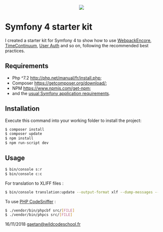 <p align="center"><a href="https://symfony.com" target="_blank">
    <img src="https://symfony.com/logos/symfony_black_02.svg">
</a></p>

Symfony 4 starter kit
=====================

I created a starter kit for Symfony 4 to show how to use [WebpackEncore][1], [TimeContinuum][2], [User Auth][3]
and so on, following the recommended best practices.

Requirements
------------

  * Php ^7.2    http://php.net/manual/fr/install.php;
  * Composer    https://getcomposer.org/download/;
  * NPM         https://www.npmjs.com/get-npm;
  * and the [usual Symfony application requirements][4].

Installation
------------

Execute this command into your working folder to install the project:

```bash
$ composer install
$ composer update
$ npm install
$ npm run-script dev
```

Usage
-----

```bash
$ bin/console s:r
$ bin/console c:c
```

For translation to XLIFF files :
```bash
$ bin/console translation:update --output-format xlf --dump-messages --force en
```

To use [PHP CodeSniffer][5] :
```bash
$ ./vendor/bin/phpcbf src/[FILE]
$ ./vendor/bin/phpcs src/[FILE]
```

[1]: https://symfony.com/doc/current/frontend.html
[2]: https://github.com/Innmind/TimeContinuum
[3]: https://symfony.com/doc/current/security/form_login_setup.html
[4]: https://symfony.com/doc/current/reference/requirements.html
[5]: https://github.com/squizlabs/PHP_CodeSniffer

16/11/2018 gaetan@wildcodeschool.fr